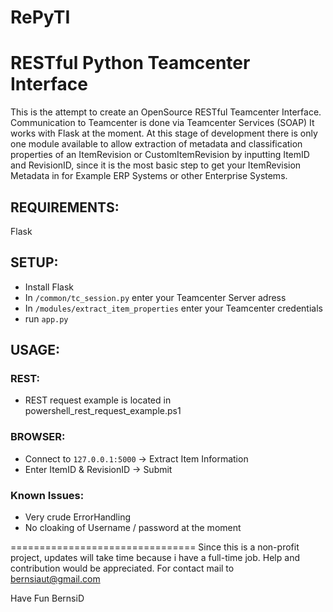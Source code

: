 # RePyTI 
RESTful Python Teamcenter Interface
================================

This is the attempt to create an OpenSource RESTful Teamcenter Interface.
Communication to Teamcenter is done via Teamcenter Services (SOAP)
It works with Flask at the moment.
At this stage of development there is only one module available to allow extraction of metadata and classification properties
of an ItemRevision or CustomItemRevision by inputting ItemID and RevisionID, since it is the most basic step to get your ItemRevision Metadata in for Example ERP Systems or other Enterprise Systems. 


## REQUIREMENTS:
Flask

## SETUP:
- Install Flask
- In `/common/tc_session.py` enter your Teamcenter Server adress
- In `/modules/extract_item_properties` enter your Teamcenter credentials
- run `app.py`

## USAGE:

### REST:  
- REST request example is located in powershell_rest_request_example.ps1

### BROWSER:
- Connect to `127.0.0.1:5000` -> Extract Item Information
- Enter ItemID & RevisionID -> Submit

### Known Issues:
- Very crude ErrorHandling
- No cloaking of Username / password at the moment

================================ 
Since this is a non-profit project, updates will take time because i have a full-time job.
Help and contribution would be appreciated. For contact mail to bernsiaut@gmail.com

Have Fun
BernsiD
